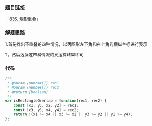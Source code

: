 ### 题目链接

「[836. 矩形重叠](https://leetcode.cn/problems/rectangle-overlap/)」

### 解题思路

1.首先找出不重叠的四种情况，以两图形左下角和右上角的横纵坐标进行表示

2。然后返回这四种情况的反运算结果即可

### 代码

```javascript
/**
 * @param {number[]} rec1
 * @param {number[]} rec2
 * @return {boolean}
 */
var isRectangleOverlap = function(rec1, rec2) {
    const [x1, y1, x2, y2] = rec1;
    const [x3, y3, x4, y4] = rec2;
    return !(x1 >= x4 || x3 >= x2 || y3 >= y2 || y1 >= y4);
};
```

